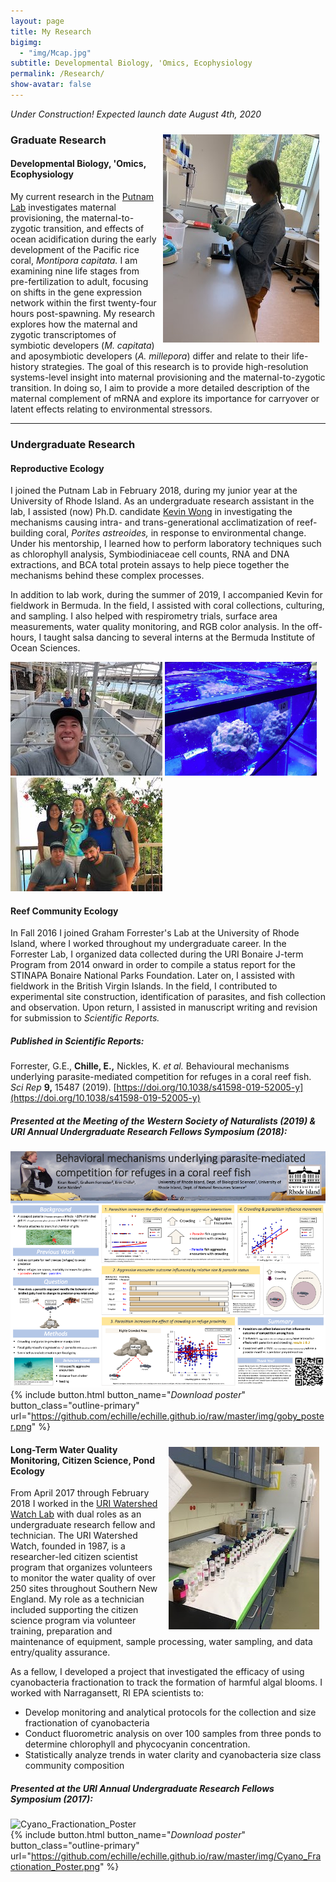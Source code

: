 ```yaml
---
layout: page  
title: My Research 
bigimg:
  - "img/Mcap.jpg"  
subtitle: Developmental Biology, 'Omics, Ecophysiology
permalink: /Research/  
show-avatar: false   
---
```


*Under Construction! Expected launch date August 4th, 2020*

<img style="padding: 10px; float: right;" src="/img/EBDRkBVXoAE29bM.jpeg">

### Graduate Research

#### Developmental Biology, 'Omics, Ecophysiology

My current research in the [Putnam Lab](https://putnamlab.com) investigates maternal provisioning, the maternal-to-zygotic transition, and effects of ocean acidification during the early development of the Pacific rice coral, *Montipora capitata.* I am examining nine life stages from pre-fertilization to adult, focusing on shifts in the gene expression network within the first twenty-four hours post-spawning. My research explores how the maternal and zygotic transcriptomes of symbiotic developers (*M. capitata*) and aposymbiotic developers (*A. millepora*) differ and relate to their life-history strategies. The goal of this research is to provide high-resolution systems-level insight into maternal provisioning and the maternal-to-zygotic transition. In doing so, I aim to provide a more detailed description of the maternal complement of mRNA and explore its importance for carryover or latent effects relating to environmental stressors. 

---

### Undergraduate Research  

#### Reproductive Ecology  
I joined the Putnam Lab in February 2018, during my junior year at the University of Rhode Island. As an undergraduate research assistant in the lab, I assisted (now) Ph.D. candidate [Kevin Wong](https://kevinhwong1.github.io/) in investigating the mechanisms causing intra- and trans-generational acclimatization of reef-building coral, *Porites astreoides,* in response to environmental change. Under his mentorship, I learned how to perform laboratory techniques such as chlorophyll analysis, Symbiodiniaceae cell counts, RNA and DNA extractions, and BCA total protein assays to help piece together the mechanisms behind these complex processes.

In addition to lab work, during the summer of 2019, I accompanied Kevin for fieldwork in Bermuda. In the field, I assisted with coral collections, culturing, and sampling. I also helped with respirometry trials, surface area measurements, water quality monitoring, and RGB color analysis. In the off-hours, I taught salsa dancing to several interns at the  Bermuda Institute of Ocean Sciences.

![mesocosm](/img/D9oK6phXUAEs_cp.jpeg) ![BIOS1](/img/BIOS1.png) ![BIOS2](/img/BIOS2.jpg)

#### Reef Community Ecology  
In Fall 2016 I joined Graham Forrester's Lab at the University of Rhode Island, where I worked throughout my undergraduate career. In the Forrester Lab, I organized data collected during the URI Bonaire J-term Program from 2014 onward in order to compile a status report for the STINAPA Bonaire National Parks Foundation. Later on, I assisted with fieldwork in the British Virgin Islands. In the field, I contributed to experimental site construction, identification of parasites, and fish collection and observation. Upon return, I assisted in manuscript writing and revision for submission to *Scientific Reports.*

##### Published in *Scientific Reports:*  
Forrester, G.E., **Chille, E.,** Nickles, K. *et al.* Behavioural mechanisms underlying parasite-mediated competition for refuges in a coral reef fish. *Sci Rep* **9,** 15487 (2019). [https://doi.org/10.1038/s41598-019-52005-y](https://doi.org/10.1038/s41598-019-52005-y)

##### Presented at the Meeting of the Western Society of Naturalists (2019) & URI Annual Undergraduate Research Fellows Symposium (2018):  
![Goby_Poster](/img/goby_poster.png)  
{% include button.html button_name="*Download poster*" button_class="outline-primary" url="https://github.com/echille/echille.github.io/raw/master/img/goby_poster.png" %}

<img style="padding: 10px; float: right;" src="/img/WW.jpg">

#### Long-Term Water Quality Monitoring, Citizen Science, Pond Ecology  
From April 2017 through February 2018 I worked in the [URI Watershed Watch Lab](https://web.uri.edu/watershedwatch/) with dual roles as an undergraduate research fellow and technician. The URI Watershed Watch, founded in 1987, is a researcher-led citizen scientist program that organizes volunteers to monitor the water quality of over 250 sites throughout Southern New England. My role as a technician included supporting the citizen science program via volunteer training, preparation and maintenance of equipment, sample processing, water sampling, and data entry/quality assurance. 

As a fellow, I developed a project that investigated the efficacy of using cyanobacteria fractionation to track the formation of harmful algal blooms. I worked with Narragansett, RI EPA scientists to:  
- Develop monitoring and analytical protocols for the collection and size fractionation of cyanobacteria
- Conduct fluorometric analysis on over 100 samples from three ponds to determine chlorophyll and phycocyanin concentration.
- Statistically analyze trends in water clarity and cyanobacteria size class community composition

##### Presented at the URI Annual Undergraduate Research Fellows Symposium (2017):  
![Cyano_Fractionation_Poster](/img/Cyano_Fractionation_Poster.png)  
{% include button.html button_name="*Download poster*" button_class="outline-primary" url="https://github.com/echille/echille.github.io/raw/master/img/Cyano_Fractionation_Poster.png" %}
